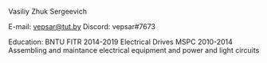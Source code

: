 Vasiliy Zhuk Sergeevich

E-mail: vepsar@tut.by
Discord: vepsar#7673

Education: 
BNTU FITR 2014-2019 Electrical Drives
MSPC 2010-2014 Assembling and maintance electrical equipment and power and light circuits
